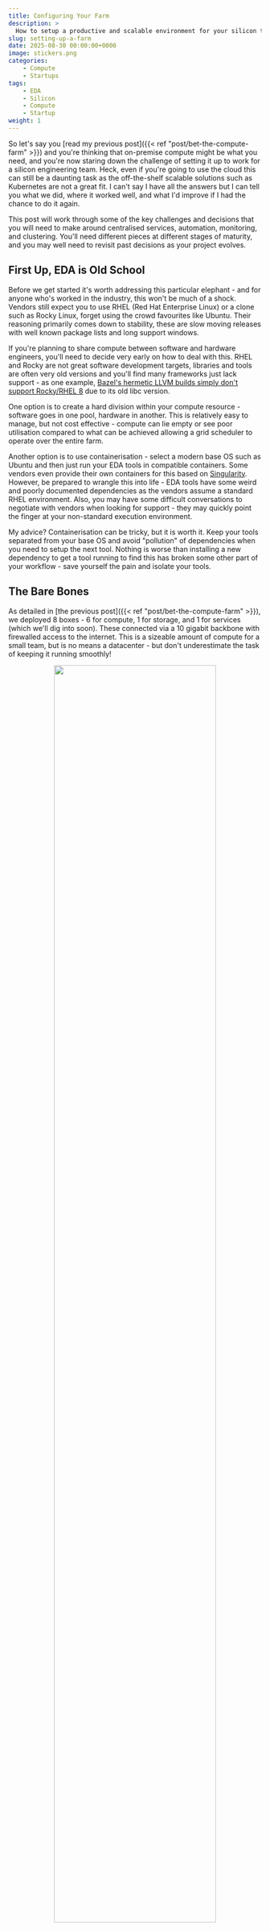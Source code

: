 ```yaml
---
title: Configuring Your Farm
description: >
  How to setup a productive and scalable environment for your silicon team
slug: setting-up-a-farm
date: 2025-08-30 00:00:00+0000
image: stickers.png
categories:
    - Compute
    - Startups
tags:
    - EDA
    - Silicon
    - Compute
    - Startup
weight: 1
---
```


So let's say you [read my previous post]({{< ref "post/bet-the-compute-farm" >}})
and you're thinking that on-premise compute might be what you need, and you're 
now staring down the challenge of setting it up to work for a silicon engineering 
team. Heck, even if you're going to use the cloud this can still be a daunting 
task as the off-the-shelf scalable solutions such as Kubernetes are not a great 
fit. I can't say I have all the answers but I can tell you what we did, where it 
worked well, and what I'd improve if I had the chance to do it again.

This post will work through some of the key challenges and decisions that you
will need to make around centralised services, automation, monitoring, and 
clustering. You'll need different pieces at different stages of maturity, and you 
may well need to revisit past decisions as your project evolves.

## First Up, EDA is Old School

Before we get started it's worth addressing this particular elephant - and for 
anyone who's worked in the industry, this won't be much of a shock. Vendors still 
expect you to use RHEL (Red Hat Enterprise Linux) or a clone such as Rocky Linux, 
forget using the crowd favourites like Ubuntu. Their reasoning primarily comes 
down to stability, these are slow moving releases with well known package lists 
and long support windows.

If you're planning to share compute between software and hardware engineers, you'll
need to decide very early on how to deal with this. RHEL and Rocky are not great
software development targets, libraries and tools are often very old versions and
you'll find many frameworks just lack support - as one example, 
[Bazel's hermetic LLVM builds simply don't support Rocky/RHEL 8](https://github.com/bazel-contrib/toolchains_llvm) 
due to its old libc version. 

One option is to create a hard division within your compute resource - software
goes in one pool, hardware in another. This is relatively easy to manage, but not
cost effective - compute can lie empty or see poor utilisation compared to what
can be achieved allowing a grid scheduler to operate over the entire farm.

Another option is to use containerisation - select a modern base OS such as Ubuntu
and then just run your EDA tools in compatible containers. Some vendors even provide
their own containers for this based on [Singularity](https://github.com/sylabs/singularity).
However, be prepared to wrangle this into life - EDA tools have some weird and
poorly documented dependencies as the vendors assume a standard RHEL environment. 
Also, you may have some difficult conversations to negotiate with vendors when 
looking for support - they may quickly point the finger at your non-standard 
execution environment.

My advice? Containerisation can be tricky, but it is worth it. Keep your tools
separated from your base OS and avoid "pollution" of dependencies when you need
to setup the next tool. Nothing is worse than installing a new dependency to get
a tool running to find this has broken some other part of your workflow - save
yourself the pain and isolate your tools.

## The Bare Bones

As detailed in [the previous post]({{< ref "post/bet-the-compute-farm" >}}), we
deployed 8 boxes - 6 for compute, 1 for storage, and 1 for services (which we'll
dig into soon). These connected via a 10 gigabit backbone with firewalled access
to the internet. This is a sizeable amount of compute for a small team, but is
no means a datacenter - but don't underestimate the task of keeping it running
smoothly!

<div style="width:100%;text-align:center;">
    <img src="raw-compute.png" width="80%" /><br />
    <sub>Figure 1: Raw compute nodes, switch, and networking</sub>
</div>

On all 8 nodes we installed [Proxmox VE](https://www.proxmox.com/en/) as a VM
hypervisor - initially we did this to compensate for the absence of IPMI/LOM
in consumer-grade hardware, but over time it proved itself a useful decision in 
many ways:

 * Allows VMs to be moved from host-to-host at relatively low effort, which is
   great when a key machine needs to be taken offline for servicing;
 * Offers efficient snapshotting of VM images at regular intervals, which can 
   then be rolled back very quickly - which proved useful more than once;
 * Supports "infrastructure-as-code" type roll-outs of new machine images, where
   the initial VM can be provisioned via [cloud-init](https://cloud-init.io).

Proxmox allows hardware-level passthrough of resources, so our storage node had
full control over the PCIe SAS controller as well as direct access to the 10 Gb
network interface - so this decision cost little in overall performance.

The six compute nodes each ran an Ubuntu 22.04 VM with most of the resources 
allocated into the VM (just one core and 4 GB RAM were left to Proxmox). The OS
install was kept as bare-bones as possible and jobs executed within Docker 
container based environments - this was done to avoid cross-contimation between
the wide variety of workloads we executed.

## Pets vs Cattle

At a previous company I worked with an oracle of an engineer who summarised 
management of compute resources as a "pets vs cattle debate". In short:

 * Pets - you care about each machine individually, it runs key services that 
   are not otherwise replicated, it will be a top priority to get it back online
   in the event of an outage;
 * Cattle - there are a large number of similar machines that can take over 
   workloads in the event that a machine has an issue, you care about the herd
   rather than any individual member.

While a brutal metaphor, this sums up the challenge quite well - pets are a lot 
of work but are vital to your success, while you have a lot of cattle and any 
one failure is not critical. You want a lot of cattle and few pets, if you find 
this balance the other way up then you have a maintenance problem brewing.

Of course, this does not mean you should trust your key data and services to a
single node - everything will fails given time, so have replicas and backups. Fairly 
early on we had a duplicate storage server at a remote site which had a copy of
all the VM snapshots and key data, and was also replicated to the cloud using 
[Backblaze](https://www.backblaze.com).

## Grand Central Services

To operate a productive engineering environment, you will need to setup a number
of centralised services. While many of these can be configured with failover
protection, their criticality classifies them as "pets". 

### Authentication

Centralised authentication for servers, storage, web apps, and more is a key
player in reducing friction for end users - once setup an account can be created
in a single place with a password and SSH key, then this can be immediately used
to login to any location on the network.

The key term to be aware of is
[LDAP (Lightweight Directory Access Protocol)](https://en.wikipedia.org/wiki/Lightweight_Directory_Access_Protocol),
this is the Linux equivalent to Window's Active Directory. Support for this is
baked deep into Linux, and many applications such as Jenkins and GitLab can work
seamlessly with it.

You can setup an LDAP server from scratch, but can be fiddly to setup requiring 
a deep understanding of how Linux queries the directory's structure and what 
attributes each record must offer. Fortunately, there are a few great options out 
there which can be rolled out quickly.

If you already run Google cloud services for your organisation, you can enable
[Google Secure LDAP](https://support.google.com/a/answer/9048516). This has the 
benefit of directly linking the users who can login to your systems with their
email accounts. However, the downside is that you can't customise the directory
structure and there are a bunch of neat tricks that LDAP can offer to manage your
servers.

A better option is to install [FreeIPA](https://www.freeipa.org) - this RedHat
supported project offers an out-of-the-box working LDAP server with a rich 
web-based user interface. Beyond user authentication, it also allows for rich
policy definitions, SSH key storage (which supports passwordless access to servers
and can also be auto-setup in tools like GitLab for SSH cloning), and automount
management (very useful for locating home directories on NFS shares).

Even if you do use Google cloud services, you can configure FreeIPA to use an
[external identity provider](https://freeipa.readthedocs.io/en/latest/designs/external-idp/external-idp.html)
and get the best of both worlds!

### File Storage

Shared file storage coupled with LDAP authentication will allow your team to
move seamlessly between machines. Their home areas can be automatically mounted
from a network share, and shared data and tools can be located in common paths
also located on shares.

If you're not familiar with network shares, their are really two key protocols:

 * [Samba or SMB](https://en.wikipedia.org/wiki/Samba_(software)) - is the 
   protocol that Windows machines primarily use, but can also be used on Linux
   and macOS;
 * [Network File System or NFS](https://en.wikipedia.org/wiki/Network_File_System) -
   is the preferred protocol for Linux network shares.

NFS supports much richer permission and ownership management than Samba as its 
internal model matches that of Linux. Samba is slightly easier to setup, but
you will quickly discover that permissions cannot be sensibly managed.

To offer network shares you will need a NAS (or Network Attached Storage) device, 
which exposes a shared storage pool to the network via NFS or Samba. As detailed 
in [the previous post]({{< ref "post/bet-the-compute-farm" >}}) we used a tower
PC with a SAS card, eight harddrives, and two SSD caches. 

On this box we installed [TrueNAS](https://www.truenas.com) to operate the pool
of storage - we configured our eight 16 TB HDDs into a pool with dual redundancy
(up to two drives could fail without dataloss), giving a usable capacity of 96 TB. 
TrueNAS uses ZFS, which being a journaled filesystem allows online snapshotting
and rollback - which can be a lifesaver if you need to retrieve a critical file
that's been accidentally deleted. TrueNAS is a truly incredible tool that you 
can run for free, and commercial support is available as and when your organisation
requires it.

The final tool to be aware of is [autofs](https://help.ubuntu.com/community/Autofs) 
which can be configured to mount network shares on demand when the user browses 
to certain paths on the filesystem. Autofs can be 
[configured through FreeIPA](https://www.freeipa.org/page/Client#integration) 
which makes it easy to add or update network shares over time across a cluster
of machines.

### Object Storage

Object storage is not necessarily a familiar technology to those in the EDA industry.
It offers a structured way to store large blobs such as RTL releases, physical 
build artefacts, or compiled binaries. [AWS S3](https://aws.amazon.com/s3) is 
the original and best known offering, but there are many compatible services such
as [Google Cloud Storage](https://cloud.google.com/storage) or 
[Backblaze B2](https://www.backblaze.com/cloud-storage). IBM offers an
[introduction to object storage](https://www.ibm.com/think/topics/object-storage)
which gives a good overview of the differences between it and traditional file
storage.

You can run object storage locally using [MinIO](https://www.min.io), which can
either be installed on standalone dedicated hardware or overlayed onto your
[TrueNAS SCALE](https://www.truenas.com/docs/scale/24.04/scaletutorials/apps/communityapps/minioapp/)
installation.

MinIO can be setup to 
[authenticate with LDAP](https://docs.min.io/enterprise/aistor-object-store/administration/iam/identity/ldap-identity/),
which provides a well integrated experience for your team.

We used our MinIO-based object store extensively - every single CI build pushed
its build artefacts into the store, tagged with metadata to identify the precise
build and git commit hash they came from. We used 
[retention policies](https://docs.min.io/enterprise/aistor-object-store/reference/cli/mc-retention/mc-retention-set/)
to automatically retire objects as they became irrelevant, minimising the 
required storage footprint - it quickly became key to our engineering process.

### Services

As your project grows, you'll likely find that you need to run an increasing
number of services to support your team - for example you might want to locally
host [GitLab](https://about.gitlab.com) for git repository hosting, 
[Jenkins](https://www.jenkins.io) for running complex CI pipelines, or 
[OpenProject](https://www.openproject.org) for bug and task tracking. 

You may choose to install each of these tools in its own VM, but this can quickly
silo your server resource into poorly utilised pools. Instead, consider deploying
tools like this as containers. For this you have a few choices, a couple of good
ones are:

 * [Proxmox's Linux Containers](https://pve.proxmox.com/wiki/Linux_Container)
   neatly integrates into the Proxmox GUI alongside your other VMs, you can
   download base images from Proxmox's repository and then install whatever
   tools you like.
 * [Portainer](https://www.portainer.io) will need to be installed onto a VM,
   but then provides web-based management of Docker containers. It has a community
   edition that is free to use but has a limited feature set.

Portainer has the benefit of the Docker ecosystem and its huge collection of
pre-built containers via [Docker Hub](https://hub.docker.com). Proxmox LXC is
basic by comparison, but avoids introducing further layers of management.

## Automation, Automation, Automation

As your compute farm grows, so will the maintenance burden of keeping the machines
in your cluster healthy and up-to-date. If you need to install a new tool, it
quickly becomes tedious (and error prone) to SSH into twenty different VMs and 
run the same commands. The best practice solution to this is defining your
["infrastructure as code"](https://en.wikipedia.org/wiki/Infrastructure_as_code).

Many tools exist to assist you in this task such as [Ansible](https://github.com/ansible/ansible), 
[Puppet](https://www.puppet.com), and [Terraform](https://developer.hashicorp.com/terraform).
These tools can do everything from 
[creating VMs in Proxmox](https://docs.ansible.com/ansible/latest/collections/community/general/proxmox_module.html),
to refreshing 
[SSH certificates](https://docs.ansible.com/ansible/2.9/modules/letsencrypt_module.html),
and 
[running software updates](https://docs.ansible.com/ansible/latest/collections/ansible/builtin/apt_module.html).

There are many books, blog articles, and YouTube videos out there for setting
up these various tools - [Jeff Geerling](https://ansible.jeffgeerling.com) has
a lot content on using Ansible, and similar exists for the other frameworks.

In all honesty, each of the solutions listed above is equally capable - just 
choose one that makes sense to you and start using it as soon as possible. It 
will be a steep learning curve, but time invested early on will be paid back 
tenfold as the size of your cluster grows.

From past experience, a good way to setup automations is to transcribe the manual
steps you perform as you set something up for the first time. Then, once you 
believe the automation is complete, immediately test it to see whether it can 
reproduce the same configuration and correct where necessary. It will help to 
have space on your servers for a spare VM or two to test automations against,
rather than immediately executing them against production infrastructure!

## Clustering

So you have a collection of machines all linked back to centralised LDAP 
authentication, with files stored on an NFS share served by TrueNAS, and your 
key services like Jenkins and GitLab are setup and running happily - we're all 
done right? Not quite.

If every member of your team can log directly into any machine in the farm and 
run jobs, you'll likely find that the utilisation of the overall resource is 
pretty poor. Some machines may end up oversubscribed because too many team 
members have selected it as their "favourite", while others will go unused. This
will also turn all of your machines into 'pets' rather than the 'cattle' you 
desire them to be.

A solution to this is to deploy a grid engine, where instead of logging into a 
specific machine a user 'schedules' their workload against the entire cluster - 
requesting a number of CPU cores, amount of memory, a maximum runtime, and any 
required licenses for each job. The clustering system then queues this workload 
until sufficient resource exists in the farm, before dispatching it to a machine. 
Jobs can run interactively or be submitted in 'batch' to run in the background, 
with logs and outputs stored to specified locations.

A number of different options exist for this - [Slurm](https://slurm.schedmd.com/documentation.html),
[SGE](http://star.mit.edu/cluster/docs/0.93.3/guides/sge.html), and 
[LSF](https://www.ibm.com/products/hpc-workload-management) offer a traditional
form of scientific compute clustering, while [Kubernetes](https://kubernetes.io)
and [Docker Swarm](https://docs.docker.com/engine/swarm/) come from the new era
of container-based distributed compute.

However, if you're using EDA tooling and require jobs to scale across your compute
farm (which is common practice for backend tools such as synthesis or place-and-route)
then Slurm is your best bet. Compared to SGE and LSF, Slurm is the newest of the
three, still under active development and support, and offers 'modern' features
such as a [REST API](https://slurm.schedmd.com/rest.html) for scheduling jobs.
It schedules jobs in the way vendor tools expect, interacting either natively or 
through SGE-like command wrappers.

Deploying Slurm is not the easiest task, but you can use automation extensions
such as [ansible-slurm](https://github.com/galaxyproject/ansible-slurm) to help
you.

You may want to look into setting up [control groups (cgroups)](https://slurm.schedmd.com/cgroups.html),
which strictly enforce the resource limits specified for a job when it was 
submitted to the scheduler. Without this, jobs can blow past the resources that
they specified and this can lead to sporadic failures or long runtimes.

When you've setup a clustering solution, you should consider disabling direct SSH
access to your servers as this will give the scheduler the best chance at balancing
resource requests. Your team can still schedule interactive sessions through the
clustering system, so there should be no loss of productivity. Continuing to
allow direct SSH access will prevent the scheduler from doing its job properly,
and can lead to oversubscription of resources which in turn can lead to machines
locking up or running slowly.

### A Sidebar on Kubernetes

Kubernetes has a rich ecosystem surrounding it, and is a tempting proposition 
for managing distributed compute. Given the previous recommendation for using
containers, you may be left wondering why I'm not equally recommending the use
of Kubernetes.

It effectively comes down to how tools work in an EDA environment, and there are
two main challenges:

 1. Kubernetes does not have native support for consumable licenses, which is 
    essential as you don't want your farm to fill up with jobs just waiting for
    licenses to become available. It might be possible to use 
    [custom resource definitions](https://kubernetes.io/docs/concepts/extend-kubernetes/#custom-resource-definitions)
    but I'm yet to find anyone online who's tried this.

 2. EDA tooling does not natively interact with Kubernetes. Many EDA tools will
    schedule worker processes across a cluster when performing large compute 
    tasks, for this they interact directly with the grid engine. It may be 
    possible to customise these launch procedures to invoke Kubernetes, but you
    will be on your own without vendor support.

## Monitoring

As your workloads grow in scale and complexity it's important to understand how
well your compute resource is being used and whether there are any bottlenecks.
If you're relying on `htop` on a machine-by-machine basis, its often hard to see
the wood for the trees - so it helps to have a single place to view metrics.

The [Cockpit Project](https://cockpit-project.org) is one option, it provides the 
ability to both monitor and control a collection of systems from a web-based GUI.
However, if you're using a solution like Ansible or Terraform then many of the 
features will go unused.

A more flexible alternative is to use [Prometheus](https://prometheus.io) for
metrics gathering and feed the data into [Grafana](https://grafana.com) - with 
this power couple you can define as many custom dashboards as you like, displaying
any number of metrics such as CPU, memory, and network load. You can also feed
in other information sources such as EDA license usage, temperature of your 
server room, and much more. 

There are many tutorials out there for setting up Prometheus, such as 
[this one on Grafana's website](https://grafana.com/docs/grafana/latest/getting-started/get-started-grafana-prometheus/).

As with many of these recommendations, this may feel overkill to begin with but
will pay dividends when your cluster slows down and you need to trace which 
machine is causing the problem. You'll likely be sensitive to issues that occur
with your 'pets' as they'll be rapidly visible across the team, but detecting
issues with a large number of 'cattle' is trickier as the issues may be sporadic.

## Wrapping Up

As you start to explore this problem, you'll realise that there are ten different
ways to tackle any one of the areas discussed here - my recommendations come from 
personal experience, but many other approaches are perfectly valid.

I'd recommend that you first focus on authentication, file storage, and adopting 
an infrastructure as code framework - getting these three in place early will 
make it much easier to scale up. As part of this, try to avoid setting up one-off 
or short-term solutions - they'll quickly become "sticky" and you'll struggle to
move on as soon as your team begins to rely on it.

## Thoughts or Comments?

Reach out to me on [GitHub](https://github.com/Intuity) or 
[LinkedIn](http://linkedin.com/in/peter-birch-bristol), I'd love to hear from you.

